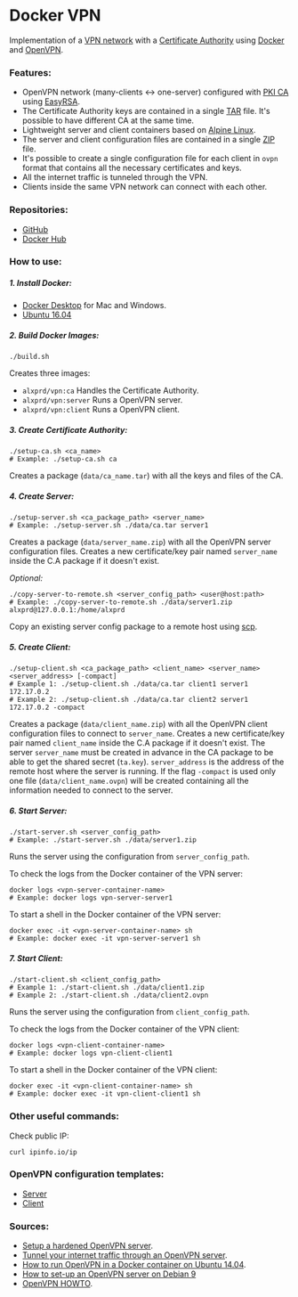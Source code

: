 # Docker VPN

Implementation of a [VPN network](https://en.wikipedia.org/wiki/Virtual_private_network) with a [Certificate Authority](https://en.wikipedia.org/wiki/Certificate_authority) using [Docker](https://www.docker.com/) and [OpenVPN](https://github.com/OpenVPN/openvpn).

### Features:

- OpenVPN network (many-clients <-> one-server) configured with [PKI CA](https://en.wikipedia.org/wiki/Public_key_infrastructure) using [EasyRSA](https://github.com/OpenVPN/easy-rsa).
- The Certificate Authority keys are contained in a single [TAR](https://www.computerhope.com/unix/utar.htm) file. It's possible to have different CA at the same time.
- Lightweight server and client containers based on [Alpine Linux](https://hub.docker.com/_/alpine/).
- The server and client configuration files are contained in a single [ZIP](https://www.computerhope.com/unix/zip.htm) file.
- It's possible to create a single configuration file for each client in `ovpn` format that contains all the necessary certificates and keys.
- All the internet traffic is tunneled through the VPN.
- Clients inside the same VPN network can connect with each other.

### Repositories:

- [GitHub](https://github.com/alxprd/docker-vpn)
- [Docker Hub](https://hub.docker.com/r/alxprd/vpn/)

### How to use:

##### 1. Install Docker:

- [Docker Desktop](https://www.docker.com/products/docker-desktop) for Mac and Windows.
- [Ubuntu 16.04](https://www.digitalocean.com/community/tutorials/how-to-install-and-use-docker-on-ubuntu-16-04)

##### 2. Build Docker Images:
```
./build.sh
```
Creates three images:
- `alxprd/vpn:ca` Handles the Certificate Authority.
- `alxprd/vpn:server` Runs a OpenVPN server.
- `alxprd/vpn:client` Runs a OpenVPN client.

##### 3. Create Certificate Authority:
```
./setup-ca.sh <ca_name>
# Example: ./setup-ca.sh ca
```
Creates a package (`data/ca_name.tar`) with all the keys and files of the CA.

##### 4. Create Server:
```
./setup-server.sh <ca_package_path> <server_name>
# Example: ./setup-server.sh ./data/ca.tar server1
```
Creates a package (`data/server_name.zip`) with all the OpenVPN server configuration files. Creates a new certificate/key pair named `server_name` inside the C.A package if it doesn't exist.

*Optional:*
```
./copy-server-to-remote.sh <server_config_path> <user@host:path>
# Example: ./copy-server-to-remote.sh ./data/server1.zip alxprd@127.0.0.1:/home/alxprd
```
Copy an existing server config package to a remote host using [scp](https://www.computerhope.com/unix/scp.htm).

##### 5. Create Client:
```
./setup-client.sh <ca_package_path> <client_name> <server_name> <server_address> [-compact]
# Example 1: ./setup-client.sh ./data/ca.tar client1 server1 172.17.0.2
# Example 2: ./setup-client.sh ./data/ca.tar client2 server1 172.17.0.2 -compact
```
Creates a package (`data/client_name.zip`) with all the OpenVPN client configuration files to connect to `server_name`. Creates a new certificate/key pair named `client_name` inside the C.A package if it doesn't exist. The server `server_name` must be created in advance in the CA package to be able to get the shared secret (`ta.key`). `server_address` is the address of the remote host where the server is running. If the flag `-compact` is used only one file (`data/client_name.ovpn`) will be created containing all the information needed to connect to the server.

##### 6. Start Server:
```
./start-server.sh <server_config_path>
# Example: ./start-server.sh ./data/server1.zip
```
Runs the server using the configuration from `server_config_path`.

To check the logs from the Docker container of the VPN server:
```
docker logs <vpn-server-container-name>
# Example: docker logs vpn-server-server1
```

To start a shell in the Docker container of the VPN server:
```
docker exec -it <vpn-server-container-name> sh
# Example: docker exec -it vpn-server-server1 sh
```

##### 7. Start Client:
```
./start-client.sh <client_config_path>
# Example 1: ./start-client.sh ./data/client1.zip
# Example 2: ./start-client.sh ./data/client2.ovpn
```
Runs the server using the configuration from `client_config_path`.

To check the logs from the Docker container of the VPN client:
```
docker logs <vpn-client-container-name>
# Example: docker logs vpn-client-client1
```

To start a shell in the Docker container of the VPN client:
```
docker exec -it <vpn-client-container-name> sh
# Example: docker exec -it vpn-client-client1 sh
```

### Other useful commands:

Check public IP:
```
curl ipinfo.io/ip
```

### OpenVPN configuration templates:

- [Server](https://raw.githubusercontent.com/OpenVPN/openvpn/master/sample/sample-config-files/server.conf)
- [Client](https://raw.githubusercontent.com/OpenVPN/openvpn/master/sample/sample-config-files/client.conf)

### Sources:

- [Setup a hardened OpenVPN server](https://www.linode.com/docs/networking/vpn/set-up-a-hardened-openvpn-server/).
- [Tunnel your internet traffic through an OpenVPN server](https://www.linode.com/docs/networking/vpn/tunnel-your-internet-traffic-through-an-openvpn-server/).
- [How to run OpenVPN in a Docker container on Ubuntu 14.04](https://www.digitalocean.com/community/tutorials/how-to-run-openvpn-in-a-docker-container-on-ubuntu-14-04/).
- [How to set-up an OpenVPN server on Debian 9](https://www.digitalocean.com/community/tutorials/how-to-set-up-an-openvpn-server-on-debian-9)
- [OpenVPN HOWTO](https://openvpn.net/howto).